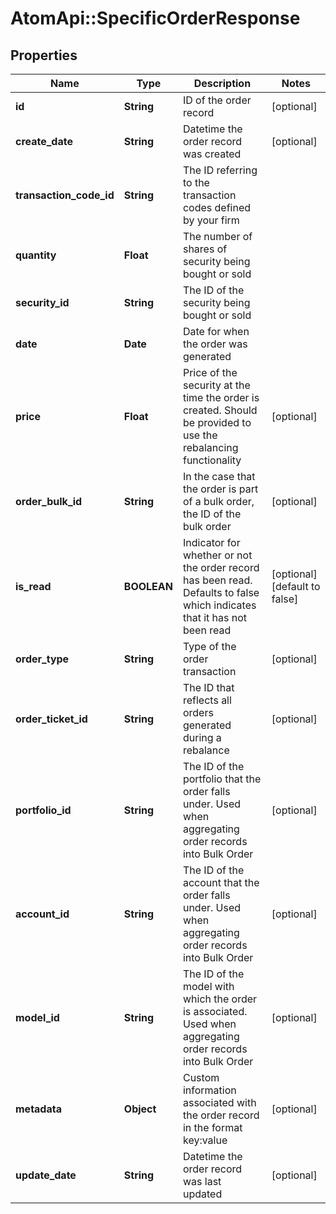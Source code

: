 # AtomApi::SpecificOrderResponse

## Properties
Name | Type | Description | Notes
------------ | ------------- | ------------- | -------------
**id** | **String** | ID of the order record | [optional] 
**create_date** | **String** | Datetime the order record was created | [optional] 
**transaction_code_id** | **String** | The ID referring to the transaction codes defined by your firm | 
**quantity** | **Float** | The number of shares of security being bought or sold | 
**security_id** | **String** | The ID of the security being bought or sold | 
**date** | **Date** | Date for when the order was generated | 
**price** | **Float** | Price of the security at the time the order is created. Should be provided to use the rebalancing functionality | [optional] 
**order_bulk_id** | **String** | In the case that the order is part of a bulk order, the ID of the bulk order | [optional] 
**is_read** | **BOOLEAN** | Indicator for whether or not the order record has been read. Defaults to false which indicates that it has not been read | [optional] [default to false]
**order_type** | **String** | Type of the order transaction | [optional] 
**order_ticket_id** | **String** | The ID that reflects all orders generated during a rebalance | [optional] 
**portfolio_id** | **String** | The ID of the portfolio that the order falls under. Used when aggregating order records into Bulk Order | [optional] 
**account_id** | **String** | The ID of the account that the order falls under. Used when aggregating order records into Bulk Order | [optional] 
**model_id** | **String** | The ID of the model with which the order is associated. Used when aggregating order records into Bulk Order | [optional] 
**metadata** | **Object** | Custom information associated with the order record in the format key:value | [optional] 
**update_date** | **String** | Datetime the order record was last updated | [optional] 


